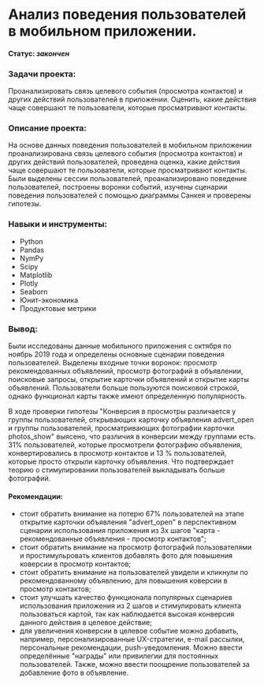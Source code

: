 # Анализ поведения пользователей в мобильном приложении.
    
#### Статус:    *закончен*    
    
### Задачи проекта:    
Проанализировать связь целевого события (просмотра контактов) и других действий пользователей в приложении. Оценить, какие действия чаще совершают те пользователи, которые просматривают контакты.
        
### Описание проекта:     
На основе данных поведения пользователей в мобильном приложении проанализирована связь целевого события (просмотра контактов) и других действий пользователей, проведена оценка, какие действия чаще совершают те пользователи, которые просматривают контакты. Были выделены сессии пользователей, проанализировано поведение пользователей, построены воронки событий, изучены сценарии поведения пользователей с помощью диаграммы Санкея и проверены гипотезы.
    
### Навыки и инструменты:     
- Python
- Pandas
- NymPy
- Scipy
- Matplotlib
- Plotly
- Seaborn
- Юнит-экономика
- Продуктовые метрики
    
### Вывод:   

Были исследованы данные мобильного приложения с октября по ноябрь 2019 года и определены основные сценарии поведения пользователей. Выделены входные точки воронок: просмотр рекомендованных объявлений, просмотр фотографий в объявлении, поисковые запросы, открытие карточки объявлений и открытие карты объявлений. Пользователи больше пользуются поисковой строкой, однако функционал карты также имеют определенную популярность.
    
В ходе проверки гипотезы "Конверсия в просмотры различается у группы пользователей, открывающих карточку объявления advert_open и группы пользователей, просматривающих фотографии карточки photos_show" выясено, что различия в конверсии между группами есть. 31% пользователей, которые просмотрели фотографию объявления, конвертировались в просмотр контактов и 13 % пользователей, которые просто открыли карточку объявления. Что подтверждает теорию о стимулировании пользователей выкладывать больше фотографий.

    
#### Рекомендации:    
- стоит обратить внимание на потерю 67% пользователей на этапе открытие карточки объявления "advert_open" в перспективном сценарии использования приложения из 3х шагов "карта - рекомендованные объявления - просмотр контактов";
- стоит обратить внимание на просмотр фотографий пользователями и простимульровать клиентов добавлять фото для повышения коверсии в просмотр контактов;
- стоит обратить внимание на пользователей увидели и кликнули по рекомендованному объявлению, для повышения коверсии в просмотр контактов;
- стоит улучшать качество функционала популярных сценариев использования приложения из 2 шагов и стимулировать клиента пользоваться картой, так как наблюдается высокая конверсия данного действия в целевое действие;
- для увеличения конверсии в целевое событие можно добавить, например, персонализированные UX-стратегии, e-mail рассылки, персональные рекомендации, push-уведомления. Можно ввести определённые "награды" или привилегии для постоянных пользователей. Также, можно ввести поощрение пользователей за добавление фото в объявление.

